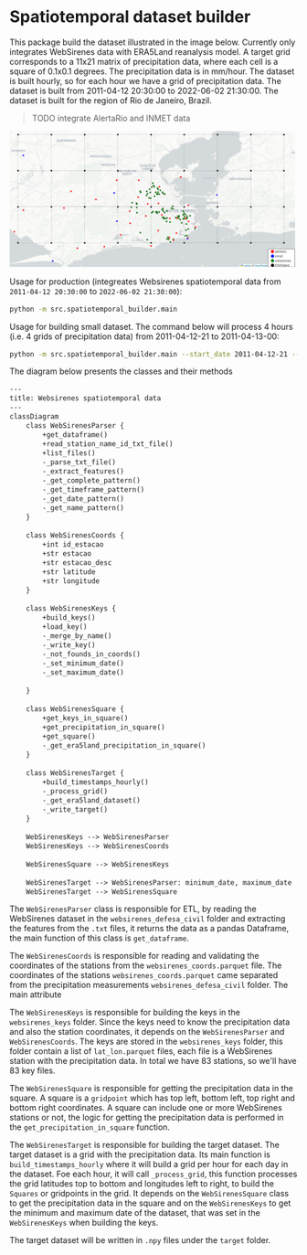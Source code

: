 # Spatiotemporal dataset builder

This package build the dataset illustrated in the image below. Currently only integrates WebSirenes data with ERA5Land reanalysis model. A target grid corresponds to a 11x21 matrix of precipitation data, where each cell is a square of 0.1x0.1 degrees. The precipitation data is in mm/hour. The dataset is built hourly, so for each hour we have a grid of precipitation data. The dataset is built from 2011-04-12 20:30:00 to 2022-06-02 21:30:00. The dataset is built for the region of Rio de Janeiro, Brazil.

> TODO integrate AlertaRio and INMET data

<img src="./.github/GRID_TARGET.png" alt="Spatiotemporal dataset" width="500"/>

Usage for production (integreates Websirenes spatiotemporal data from `2011-04-12 20:30:00` to `2022-06-02 21:30:00`):
```sh
python -m src.spatiotemporal_builder.main
```

Usage for building small dataset. The command below will process 4 hours (i.e. 4 grids of precipitation data) from 2011-04-12-21 to 2011-04-13-00:
```sh
python -m src.spatiotemporal_builder.main --start_date 2011-04-12-21 --end_date 2011-04-13-00
```

The diagram below presents the classes and their methods

```mermaid
---
title: Websirenes spatiotemporal data
---
classDiagram
    class WebSirenesParser {
        +get_dataframe()
        +read_station_name_id_txt_file()
        +list_files()
        -_parse_txt_file()
        -_extract_features()
        -_get_complete_pattern()
        -_get_timeframe_pattern()
        -_get_date_pattern()
        -_get_name_pattern()
    }

    class WebSirenesCoords {
        +int id_estacao
        +str estacao
        +str estacao_desc
        +str latitude
        +str longitude
    }

    class WebSirenesKeys {
        +build_keys()
        +load_key()
        -_merge_by_name()
        -_write_key()
        -_not_founds_in_coords()
        -_set_minimum_date()
        -_set_maximum_date()

    }

    class WebSirenesSquare {
        +get_keys_in_square()
        +get_precipitation_in_square()
        +get_square()
        -_get_era5land_precipitation_in_square()
    }

    class WebSirenesTarget {
        +build_timestamps_hourly()
        -_process_grid()
        -_get_era5land_dataset()
        -_write_target()
    }

    WebSirenesKeys --> WebSirenesParser
    WebSirenesKeys --> WebSirenesCoords

    WebSirenesSquare --> WebSirenesKeys

    WebSirenesTarget --> WebSirenesParser: minimum_date, maximum_date
    WebSirenesTarget --> WebSirenesSquare
```

The `WebSirenesParser` class is responsible for ETL, by reading the WebSirenes dataset in the `websirenes_defesa_civil` folder and extracting the features from the `.txt` files, it returns the data as a pandas Dataframe, the main function of this class is `get_dataframe`.

The `WebSirenesCoords` is responsible for reading and validating the coordinates of the stations from the `websirenes_coords.parquet` file. The coordinates of the stations `websirenes_coords.parquet` came separated from the precipitation measurements `websirenes_defesa_civil` folder. The main attribute 

The `WebSirenesKeys` is responsible for building the keys in the `websirenes_keys` folder. Since the keys need to know the precipitation data and also the station coordinates, it depends on the `WebSirenesParser` and `WebSirenesCoords`. The keys are stored in the `websirenes_keys` folder, this folder contain a list of `lat_lon.parquet` files, each file is a WebSirenes station with the precipitation data. In total we have 83 stations, so we'll have 83 key files.

The `WebSirenesSquare` is responsible for getting the precipitation data in the square. A square is a ``gridpoint`` which has top left, bottom left, top right and bottom right coordinates. A square can include one or more WebSirenes stations or not, the logic for getting the precipitation data is performed in the `get_precipitation_in_square` function.

The `WebSirenesTarget` is responsible for building the target dataset. The target dataset is a grid with the precipitation data. Its main function is `build_timestamps_hourly` where it will build a grid per hour for each day in the dataset. Foe each hour, it will call `_process_grid`, this function processes the grid latitudes top to bottom and longitudes left to right, to build the `Squares` or gridpoints in the grid. It depends on the `WebSirenesSquare` class to get the precipitation data in the square and on the `WebSirenesKeys` to get the minimum and maximum date of the dataset, that was set in the `WebSirenesKeys` when building the keys.

The target dataset will be written in `.npy` files under the `target` folder. 
